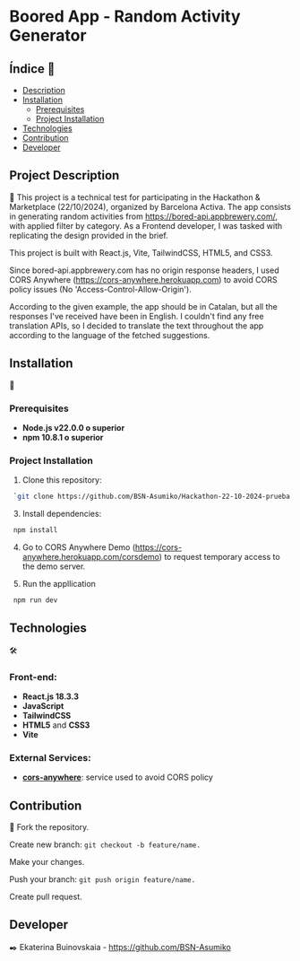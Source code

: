 # Boored App - Random Activity Generator

## Índice 📝

- [Description](#project-description)
- [Installation](#installation)
  - [Prerequisites](#prerequisites)
  - [Project Installation](#project-installation)
- [Technologies](#technologies)
- [Contribution](#contribution)
- [Developer](#developer)



## Project Description 
📖
This project is a technical test for participating in the Hackathon & Marketplace (22/10/2024), organized by Barcelona Activa.
The app consists in generating random activities from https://bored-api.appbrewery.com/, with applied filter by category. As a Frontend developer, I was tasked with replicating the design provided in the brief. 

This project is built with React.js, Vite, TailwindCSS, HTML5, and CSS3.

Since bored-api.appbrewery.com has no origin response headers, I used CORS Anywhere (https://cors-anywhere.herokuapp.com) to avoid CORS policy issues (No 'Access-Control-Allow-Origin').

According to the given example, the app should be in Catalan, but all the responses I've received have been in English. I couldn't find any free translation APIs, so I decided to translate the text throughout the app according to the language of the fetched suggestions.
## Installation 
💾

### Prerequisites
- **Node.js v22.0.0 o superior**
- **npm 10.8.1 o superior**


### Project Installation

1. Clone this repository: 
```bash
 `git clone https://github.com/BSN-Asumiko/Hackathon-22-10-2024-prueba.git`
```

3. Install dependencies:

```bash
 npm install
```

4. Go to CORS Anywhere Demo (https://cors-anywhere.herokuapp.com/corsdemo) to request temporary access to the demo server.


5. Run the appllication

```bash
 npm run dev
```

## Technologies 
🛠️

### Front-end:
- **React.js 18.3.3**
- **JavaScript**
- **TailwindCSS**
- **HTML5** and **CSS3**
- **Vite**

### External Services:
- **[cors-anywhere](https://cors-anywhere.herokuapp.com/)**: service used to avoid CORS policy



## Contribution 
🤝
Fork the repository.

Create new branch: `git checkout -b feature/name.`

Make your changes.

Push your branch: `git push origin feature/name.`

Create pull request.

## Developer

✒️ Ekaterina Buinovskaia - https://github.com/BSN-Asumiko

